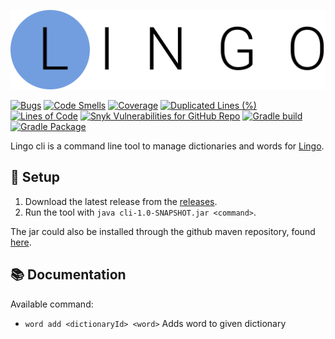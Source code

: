 ![Lingo logo](logo.svg)

[![Bugs](https://sonarcloud.io/api/project_badges/measure?project=joostlek_lingo-cli&metric=bugs)](https://sonarcloud.io/dashboard?id=joostlek_lingo-cli)
[![Code Smells](https://sonarcloud.io/api/project_badges/measure?project=joostlek_lingo-cli&metric=code_smells)](https://sonarcloud.io/dashboard?id=joostlek_lingo-cli)
[![Coverage](https://sonarcloud.io/api/project_badges/measure?project=joostlek_lingo-cli&metric=coverage)](https://sonarcloud.io/dashboard?id=joostlek_lingo-cli)
[![Duplicated Lines (%)](https://sonarcloud.io/api/project_badges/measure?project=joostlek_lingo-cli&metric=duplicated_lines_density)](https://sonarcloud.io/dashboard?id=joostlek_lingo-cli)
[![Lines of Code](https://sonarcloud.io/api/project_badges/measure?project=joostlek_lingo-cli&metric=ncloc)](https://sonarcloud.io/dashboard?id=joostlek_lingo-cli)
[![Snyk Vulnerabilities for GitHub Repo](https://img.shields.io/snyk/vulnerabilities/github/joostlek/lingo-cli)](https://app.snyk.io/org/joostlek/project/fe09ac2d-1c98-431e-adb3-7f684deec0f4)
[![Gradle build](https://github.com/joostlek/lingo-cli/workflows/Gradle%20build/badge.svg)](https://github.com/joostlek/lingo-cli/actions?query=workflow%3A%22Gradle+build%22)
[![Gradle Package](https://github.com/joostlek/lingo-cli/workflows/Gradle%20Package/badge.svg)](https://github.com/joostlek/lingo-cli/actions?query=workflow%3A%22Gradle+Package%22)

Lingo cli is a command line tool to manage dictionaries and words for [Lingo](https://github.com/joostlek/lingo).

## 🚀  Setup

1. Download the latest release from the [releases](https://github.com/joostlek/lingo-cli/releases).
2. Run the tool with `java cli-1.0-SNAPSHOT.jar <command>`.

The jar could also be installed through the github maven repository, found [here](https://github.com/joostlek/lingo-cli/packages/269312).

## 📚 Documentation

Available command:
 - `word add <dictionaryId> <word>`
    Adds word to given dictionary